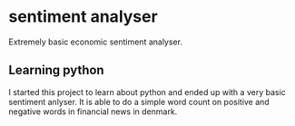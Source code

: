 # sentiment analyser
Extremely basic economic sentiment analyser.
## Learning python
I started this project to learn about python and ended up with a very basic sentiment anlyser. 
It is able to do a simple word count on positive and negative words in financial news in denmark. 
